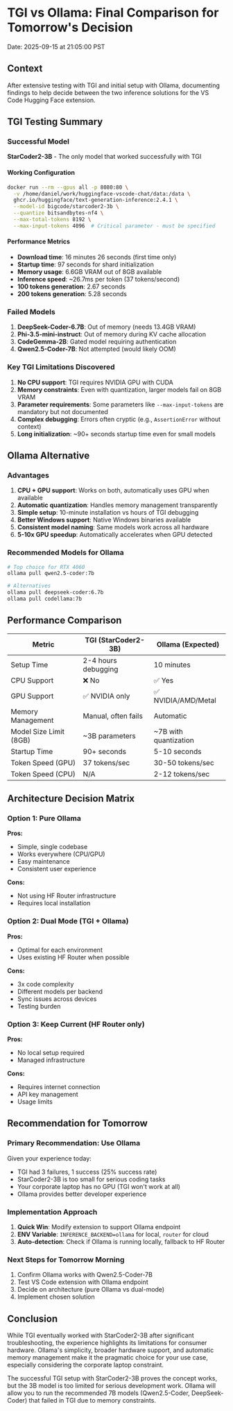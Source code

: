 # TGI vs Ollama: Final Comparison for Tomorrow's Decision

Date: 2025-09-15 at 21:05:00 PST

## Context
After extensive testing with TGI and initial setup with Ollama, documenting findings to help decide between the two inference solutions for the VS Code Hugging Face extension.

## TGI Testing Summary

### Successful Model
**StarCoder2-3B** - The only model that worked successfully with TGI

#### Working Configuration
```bash
docker run --rm --gpus all -p 8080:80 \
  -v /home/daniel/work/huggingface-vscode-chat/data:/data \
  ghcr.io/huggingface/text-generation-inference:2.4.1 \
  --model-id bigcode/starcoder2-3b \
  --quantize bitsandbytes-nf4 \
  --max-total-tokens 8192 \
  --max-input-tokens 4096  # Critical parameter - must be specified
```

#### Performance Metrics
- **Download time**: 16 minutes 26 seconds (first time only)
- **Startup time**: 97 seconds for shard initialization
- **Memory usage**: 6.6GB VRAM out of 8GB available
- **Inference speed**: ~26.7ms per token (37 tokens/second)
- **100 tokens generation**: 2.67 seconds
- **200 tokens generation**: 5.28 seconds

### Failed Models
1. **DeepSeek-Coder-6.7B**: Out of memory (needs 13.4GB VRAM)
2. **Phi-3.5-mini-instruct**: Out of memory during KV cache allocation
3. **CodeGemma-2B**: Gated model requiring authentication
4. **Qwen2.5-Coder-7B**: Not attempted (would likely OOM)

### Key TGI Limitations Discovered
1. **No CPU support**: TGI requires NVIDIA GPU with CUDA
2. **Memory constraints**: Even with quantization, larger models fail on 8GB VRAM
3. **Parameter requirements**: Some parameters like `--max-input-tokens` are mandatory but not documented
4. **Complex debugging**: Errors often cryptic (e.g., `AssertionError` without context)
5. **Long initialization**: ~90+ seconds startup time even for small models

## Ollama Alternative

### Advantages
1. **CPU + GPU support**: Works on both, automatically uses GPU when available
2. **Automatic quantization**: Handles memory management transparently
3. **Simple setup**: 10-minute installation vs hours of TGI debugging
4. **Better Windows support**: Native Windows binaries available
5. **Consistent model naming**: Same models work across all hardware
6. **5-10x GPU speedup**: Automatically accelerates when GPU detected

### Recommended Models for Ollama
```bash
# Top choice for RTX 4060
ollama pull qwen2.5-coder:7b

# Alternatives
ollama pull deepseek-coder:6.7b
ollama pull codellama:7b
```

## Performance Comparison

| Metric | TGI (StarCoder2-3B) | Ollama (Expected) |
|--------|-------------------|-------------------|
| Setup Time | 2-4 hours debugging | 10 minutes |
| CPU Support | ❌ No | ✅ Yes |
| GPU Support | ✅ NVIDIA only | ✅ NVIDIA/AMD/Metal |
| Memory Management | Manual, often fails | Automatic |
| Model Size Limit (8GB) | ~3B parameters | ~7B with quantization |
| Startup Time | 90+ seconds | 5-10 seconds |
| Token Speed (GPU) | 37 tokens/sec | 30-50 tokens/sec |
| Token Speed (CPU) | N/A | 2-12 tokens/sec |

## Architecture Decision Matrix

### Option 1: Pure Ollama
**Pros:**
- Simple, single codebase
- Works everywhere (CPU/GPU)
- Easy maintenance
- Consistent user experience

**Cons:**
- Not using HF Router infrastructure
- Requires local installation

### Option 2: Dual Mode (TGI + Ollama)
**Pros:**
- Optimal for each environment
- Uses existing HF Router when possible

**Cons:**
- 3x code complexity
- Different models per backend
- Sync issues across devices
- Testing burden

### Option 3: Keep Current (HF Router only)
**Pros:**
- No local setup required
- Managed infrastructure

**Cons:**
- Requires internet connection
- API key management
- Usage limits

## Recommendation for Tomorrow

### Primary Recommendation: **Use Ollama**
Given your experience today:
- TGI had 3 failures, 1 success (25% success rate)
- StarCoder2-3B is too small for serious coding tasks
- Your corporate laptop has no GPU (TGI won't work at all)
- Ollama provides better developer experience

### Implementation Approach
1. **Quick Win**: Modify extension to support Ollama endpoint
2. **ENV Variable**: `INFERENCE_BACKEND=ollama` for local, `router` for cloud
3. **Auto-detection**: Check if Ollama is running locally, fallback to HF Router

### Next Steps for Tomorrow Morning
1. Confirm Ollama works with Qwen2.5-Coder-7B
2. Test VS Code extension with Ollama endpoint
3. Decide on architecture (pure Ollama vs dual-mode)
4. Implement chosen solution

## Conclusion

While TGI eventually worked with StarCoder2-3B after significant troubleshooting, the experience highlights its limitations for consumer hardware. Ollama's simplicity, broader hardware support, and automatic memory management make it the pragmatic choice for your use case, especially considering the corporate laptop constraint.

The successful TGI setup with StarCoder2-3B proves the concept works, but the 3B model is too limited for serious development work. Ollama will allow you to run the recommended 7B models (Qwen2.5-Coder, DeepSeek-Coder) that failed in TGI due to memory constraints.